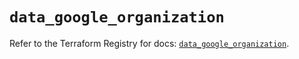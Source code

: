 # `data_google_organization`

Refer to the Terraform Registry for docs: [`data_google_organization`](https://registry.terraform.io/providers/hashicorp/google-beta/6.6.0/docs/data-sources/google_organization).
